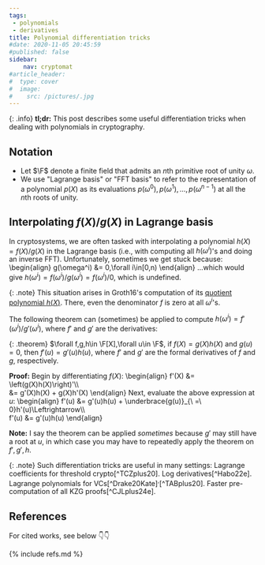 ```yaml
---
tags:
 - polynomials
 - derivatives
title: Polynomial differentiation tricks
#date: 2020-11-05 20:45:59
#published: false
sidebar:
    nav: cryptomat
#article_header:
#  type: cover
#  image:
#    src: /pictures/.jpg
---
```


{: .info}
**tl;dr:** This post describes some useful differentiation tricks when dealing with polynomials in cryptography.

<!--more-->

<!-- Here you can define LaTeX macros -->
<div style="display: none;">$
$</div> <!-- $ -->

## Notation

 - Let $\F$ denote a finite field that admits an $n$th primitive root of unity $\omega$.
 - We use "Lagrange basis" or "FFT basis" to refer to the representation of a polynomial $p(X)$ as its evaluations $p(\omega^0),p(\omega^1),\ldots,p(\omega^{n-1})$ at all the $n$th roots of unity.

## Interpolating $f(X)/g(X)$ in Lagrange basis

In cryptosystems, we are often tasked with interpolating a polynomial $h(X) = f(X)/g(X)$ in the Lagrange basis (i.e., with computing all $h(\omega^i)$'s and doing an inverse FFT).
Unfortunately, sometimes we get stuck because: 
\begin{align}
g(\omega^i) &= 0,\forall i\in[0,n)
\end{align}
...which would give $h(\omega^i) = f(\omega^i) / g(\omega^i) = f(\omega^i)/0$, which is undefined.

{: .note}
This situation arises in Groth16's computation of its [quotient polynomial $h(X)$](/groth16#computing-hx). There, even the denominator $f$ is zero at all $\omega^i$'s.

The following theorem can (sometimes) be applied to compute $h(\omega^i) = f'(\omega^i)/g'(\omega^i)$, where $f'$ and $g'$ are the derivatives:

{: .theorem}
$\forall f,g,h\in \F[X],\forall u\in \F$, if $f(X) = g(X)h(X)$ and $g(u) = 0$, then $f'(u) = g'(u) h(u)$, where $f'$ and $g'$ are the formal derivatives of $f$ and $g$, respectively.

**Proof:**
Begin by differentiating $f(X)$:
\begin{align}
f'(X) 
    &= \left(g(X)h(X)\right)'\\\\\
    &= g'(X)h(X) + g(X)h'(X)
\end{align}
Next, evaluate the above expression at $u$:
\begin{align}
f'(u) &= g'(u)h(u) + \underbrace{g(u)}_{\ =\ 0}h'(u)\Leftrightarrow\\\\\
f'(u) &= g'(u)h(u)
\end{align}

**Note:** I say the theorem can be applied _sometimes_ because $g'$ may still have a root at $u$, in which case you may have to repeatedly apply the theorem on $f',g',h$.

{: .note}
Such differentiation tricks are useful in many settings:
Lagrange coefficients for threshold crypto[^TCZplus20].
Log derivatives[^Habo22e].
Lagrange polynomials for VCs[^Drake20Kate]$^,$[^TABplus20].
Faster pre-computation of all KZG proofs[^CJLplus24e].

## References

For cited works, see below 👇👇

{% include refs.md %}
